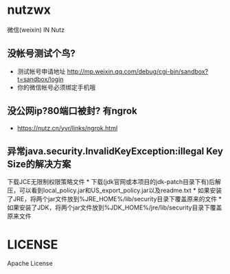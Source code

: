 nutzwx
======

微信(weixin) IN Nutz

没帐号测试个鸟?
---------------

* 测试帐号申请地址 http://mp.weixin.qq.com/debug/cgi-bin/sandbox?t=sandbox/login
* 你的微信帐号必须绑定手机哦

没公网ip?80端口被封? 有ngrok
------------------------------

* https://nutz.cn/yvr/links/ngrok.html

异常java.security.InvalidKeyException:illegal Key Size的解决方案
-------------------------------------------------------------------

下载JCE无限制权限策略文件
	* 下载(jdk官网或本项目的jdk-patch目录下有)后解压，可以看到local_policy.jar和US_export_policy.jar以及readme.txt
	* 如果安装了JRE，将两个jar文件放到%JRE_HOME%/lib/security目录下覆盖原来的文件
	* 如果安装了JDK，将两个jar文件放到%JDK_HOME%/jre/lib/security目录下覆盖原来文件


LICENSE
=============================

Apache License
